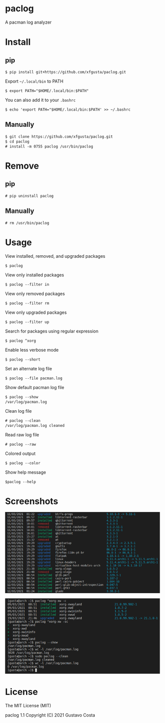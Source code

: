 # paclog

A pacman log analyzer

# Install

## pip

```
$ pip install git+https://github.com/xfgusta/paclog.git
```

Export `~/.local/bin` to PATH

```
$ export PATH="$HOME/.local/bin:$PATH"
```

You can also add it to your `.bashrc`

```
$ echo 'export PATH="$HOME/.local/bin:$PATH' >> ~/.bashrc
```

## Manually

```
$ git clone https://github.com/xfgusta/paclog.git
$ cd paclog
# install -m 0755 paclog /usr/bin/paclog
```

# Remove

## pip

```
# pip uninstall paclog
```

## Manually

```
# rm /usr/bin/paclog
```

# Usage

View installed, removed, and upgraded packages

```
$ paclog
```

View only installed packages

```
$ paclog --filter in
```

View only removed packages

```
$ paclog --filter rm
```

View only upgraded packages

```
$ paclog --filter up
```

Search for packages using regular expression

```
$ paclog ^xorg
```

Enable less verbose mode

```
$ paclog --short
```

Set an alternate log file

```
$ paclog --file pacman.log
```

Show default pacman log file

```
$ paclog --show
/var/log/pacman.log
```

Clean log file

```
# paclog --clean
/var/log/pacman.log cleaned
```

Read raw log file

```
# paclog --raw
```

Colored output

```
$ paclog --color
```

Show help message

```
$paclog --help
```

# Screenshots

![](img/img-01.png?raw=true)

![](img/img-02.png?raw=true)

# License

The MIT License (MIT)

paclog 1.1 Copyright (C) 2021 Gustavo Costa